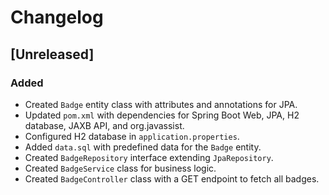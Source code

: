 # Changelog

## [Unreleased]

### Added
- Created `Badge` entity class with attributes and annotations for JPA.
- Updated `pom.xml` with dependencies for Spring Boot Web, JPA, H2 database, JAXB API, and org.javassist.
- Configured H2 database in `application.properties`.
- Added `data.sql` with predefined data for the `Badge` entity.
- Created `BadgeRepository` interface extending `JpaRepository`.
- Created `BadgeService` class for business logic.
- Created `BadgeController` class with a GET endpoint to fetch all badges.
